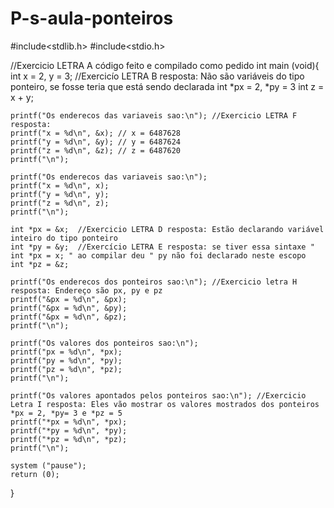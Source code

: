 # P-s-aula-ponteiros
 #include<stdlib.h>
 #include<stdio.h>

//Exercicio LETRA A código feito e compilado como pedido
int main (void){
	int x = 2, y = 3;  //Exercicío LETRA B resposta: Não são variáveis do tipo ponteiro, se fosse teria que está sendo declarada int *px = 2, *py = 3
	int z = x + y;
	
	printf("Os enderecos das variaveis sao:\n"); //Exercicio LETRA F resposta: 
	printf("x = %d\n", &x);	// x = 6487628
	printf("y = %d\n", &y); // y = 6487624
	printf("z = %d\n", &z); // z = 6487620
	printf("\n");
	
	printf("Os enderecos das variaveis sao:\n");
	printf("x = %d\n", x);	
	printf("y = %d\n", y);
	printf("z = %d\n", z);
	printf("\n");
	
	int *px = &x;  //Exercicio LETRA D resposta: Estão declarando variável inteiro do tipo ponteiro 
	int *py = &y;  //Exercício LETRA E resposta: se tiver essa sintaxe " int *px = x; " ao compilar deu " py não foi declarado neste escopo 
	int *pz = &z;
	
	printf("Os enderecos dos ponteiros sao:\n"); //Exercicio letra H resposta: Endereço são px, py e pz
	printf("&px = %d\n", &px); 
	printf("&px = %d\n", &py);
	printf("&px = %d\n", &pz);	
	printf("\n");
	
	printf("Os valores dos ponteiros sao:\n");
	printf("px = %d\n", *px);
	printf("py = %d\n", *py);
	printf("pz = %d\n", *pz);
	printf("\n");
	
	printf("Os valores apontados pelos ponteiros sao:\n"); //Exercicio Letra I resposta: Eles vão mostrar os valores mostrados dos ponteiros *px = 2, *py= 3 e *pz = 5 
	printf("*px = %d\n", *px);
	printf("*py = %d\n", *py);
	printf("*pz = %d\n", *pz);
	printf("\n");
	
	system ("pause");
	return (0);
	
	
}
 
